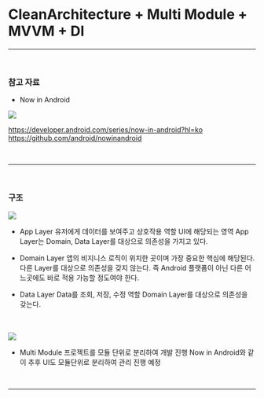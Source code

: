 # CleanArchitecture + Multi Module + MVVM + DI

---

<br/>

### 참고 자료

- Now in Android

<img src="https://miro.medium.com/v2/resize:fit:1100/format:webp/1*aIux1an8zPUXIhTLY7psfw.png">

https://developer.android.com/series/now-in-android?hl=ko <br/>
https://github.com/android/nowinandroid

<br/>

---

<br/>

### 구조

<img src="https://img1.daumcdn.net/thumb/R1280x0/?scode=mtistory2&fname=https%3A%2F%2Fblog.kakaocdn.net%2Fdn%2FGknnD%2FbtsFM9u6vnv%2F9mABTFRXIlgvYPqdkfrrXk%2Fimg.jpg">


- App Layer
유저에게 데이터를 보여주고 상호작용 역할
UI에 해당되는 영역
App Layer는 Domain, Data Layer를 대상으로 의존성을 가지고 있다.

- Domain Layer
앱의 비지니스 로직이 위치한 곳이며 가장 중요한 핵심에 해당된다.
다른 Layer를 대상으로 의존성을 갖지 않는다.
즉 Android 플랫폼이 아닌 다른 어느곳에도 바로 적용 가능할 정도여야 한다.

- Data Layer
Data를 조회, 저장, 수정 역할
Domain Layer를 대상으로 의존성을 갖는다.

<br/>
<br/>

<img src="https://img1.daumcdn.net/thumb/R1280x0/?scode=mtistory2&fname=https%3A%2F%2Fblog.kakaocdn.net%2Fdn%2FtTbBP%2FbtsFLS8JrNO%2FP9r8ATx82STVaI75KrcoVk%2Fimg.png">

- Multi Module
프로젝트를 모듈 단위로 분리하여 개발 진행
Now in Android와 같이 추후 UI도 모듈단위로 분리하여 관리 진행 예정

<br/>

---
